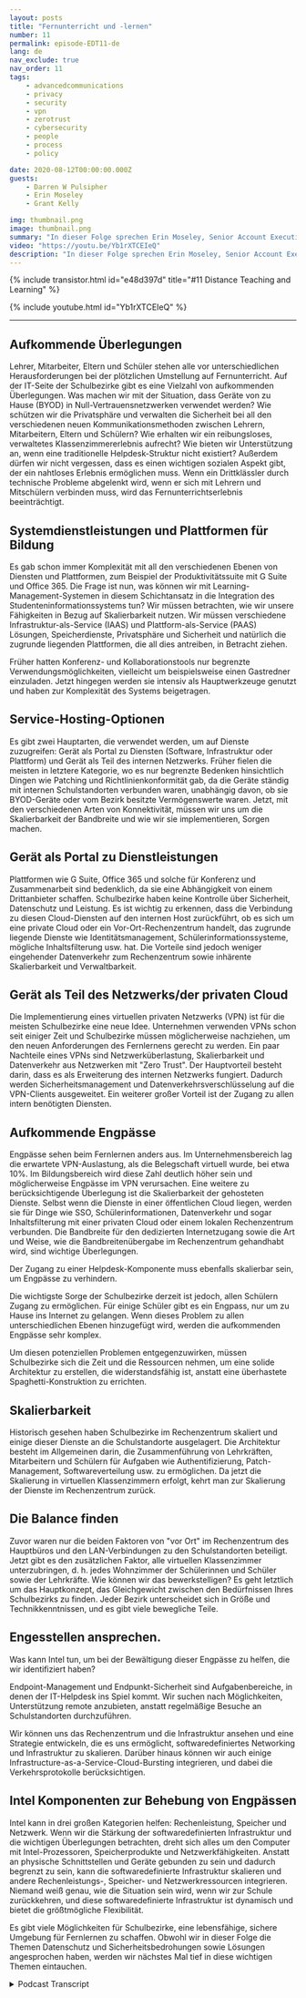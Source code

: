```yaml
---
layout: posts
title: "Fernunterricht und -lernen"
number: 11
permalink: episode-EDT11-de
lang: de
nav_exclude: true
nav_order: 11
tags:
    - advancedcommunications
    - privacy
    - security
    - vpn
    - zerotrust
    - cybersecurity
    - people
    - process
    - policy

date: 2020-08-12T00:00:00.000Z
guests:
    - Darren W Pulsipher
    - Erin Moseley
    - Grant Kelly

img: thumbnail.png
image: thumbnail.png
summary: "In dieser Folge sprechen Erin Moseley, Senior Account Executive für Bildung bei Intel, und Grant Kelly, Solution Architect für Bildung bei Intel, mit Darren über die Herausforderungen des Fernunterrichts und der Unterrichtstätigkeit sowie über die überwältigenden Veränderungen, mit denen Schulbezirke, Lehrer, Eltern und Schüler während der Covid-19-Pandemie konfrontiert sind. Erfahren Sie, wie Schüler und Lehrer mit neuen Technologien und Lernformen in Verbindung treten."
video: "https://youtu.be/Yb1rXTCEIeQ"
description: "In dieser Folge sprechen Erin Moseley, Senior Account Executive für Bildung bei Intel, und Grant Kelly, Solution Architect für Bildung bei Intel, mit Darren über die Herausforderungen des Fernunterrichts und der Unterrichtstätigkeit sowie über die überwältigenden Veränderungen, mit denen Schulbezirke, Lehrer, Eltern und Schüler während der Covid-19-Pandemie konfrontiert sind. Erfahren Sie, wie Schüler und Lehrer mit neuen Technologien und Lernformen in Verbindung treten."
---
```


<div>
{% include transistor.html id="e48d397d" title="#11 Distance Teaching and Learning" %}

{% include youtube.html id="Yb1rXTCEIeQ" %}
</div>

---

## Aufkommende Überlegungen

Lehrer, Mitarbeiter, Eltern und Schüler stehen alle vor unterschiedlichen Herausforderungen bei der plötzlichen Umstellung auf Fernunterricht. Auf der IT-Seite der Schulbezirke gibt es eine Vielzahl von aufkommenden Überlegungen. Was machen wir mit der Situation, dass Geräte von zu Hause (BYOD) in Null-Vertrauensnetzwerken verwendet werden? Wie schützen wir die Privatsphäre und verwalten die Sicherheit bei all den verschiedenen neuen Kommunikationsmethoden zwischen Lehrern, Mitarbeitern, Eltern und Schülern? Wie erhalten wir ein reibungsloses, verwaltetes Klassenzimmererlebnis aufrecht? Wie bieten wir Unterstützung an, wenn eine traditionelle Helpdesk-Struktur nicht existiert? Außerdem dürfen wir nicht vergessen, dass es einen wichtigen sozialen Aspekt gibt, der ein nahtloses Erlebnis ermöglichen muss. Wenn ein Drittklässler durch technische Probleme abgelenkt wird, wenn er sich mit Lehrern und Mitschülern verbinden muss, wird das Fernunterrichtserlebnis beeinträchtigt.

## Systemdienstleistungen und Plattformen für Bildung

Es gab schon immer Komplexität mit all den verschiedenen Ebenen von Diensten und Plattformen, zum Beispiel der Produktivitätssuite mit G Suite und Office 365. Die Frage ist nun, was können wir mit Learning-Management-Systemen in diesem Schichtansatz in die Integration des Studenteninformationssystems tun? Wir müssen betrachten, wie wir unsere Fähigkeiten in Bezug auf Skalierbarkeit nutzen. Wir müssen verschiedene Infrastruktur-als-Service (IAAS) und Plattform-als-Service (PAAS) Lösungen, Speicherdienste, Privatsphäre und Sicherheit und natürlich die zugrunde liegenden Plattformen, die all dies antreiben, in Betracht ziehen.

Früher hatten Konferenz- und Kollaborationstools nur begrenzte Verwendungsmöglichkeiten, vielleicht um beispielsweise einen Gastredner einzuladen. Jetzt hingegen werden sie intensiv als Hauptwerkzeuge genutzt und haben zur Komplexität des Systems beigetragen.

## Service-Hosting-Optionen

Es gibt zwei Hauptarten, die verwendet werden, um auf Dienste zuzugreifen: Gerät als Portal zu Diensten (Software, Infrastruktur oder Plattform) und Gerät als Teil des internen Netzwerks. Früher fielen die meisten in letztere Kategorie, wo es nur begrenzte Bedenken hinsichtlich Dingen wie Patching und Richtlinienkonformität gab, da die Geräte ständig mit internen Schulstandorten verbunden waren, unabhängig davon, ob sie BYOD-Geräte oder vom Bezirk besitzte Vermögenswerte waren. Jetzt, mit den verschiedenen Arten von Konnektivität, müssen wir uns um die Skalierbarkeit der Bandbreite und wie wir sie implementieren, Sorgen machen.

## Gerät als Portal zu Dienstleistungen

Plattformen wie G Suite, Office 365 und solche für Konferenz und Zusammenarbeit sind bedenklich, da sie eine Abhängigkeit von einem Drittanbieter schaffen. Schulbezirke haben keine Kontrolle über Sicherheit, Datenschutz und Leistung. Es ist wichtig zu erkennen, dass die Verbindung zu diesen Cloud-Diensten auf den internen Host zurückführt, ob es sich um eine private Cloud oder ein Vor-Ort-Rechenzentrum handelt, das zugrunde liegende Dienste wie Identitätsmanagement, Schülerinformationssysteme, mögliche Inhaltsfilterung usw. hat. Die Vorteile sind jedoch weniger eingehender Datenverkehr zum Rechenzentrum sowie inhärente Skalierbarkeit und Verwaltbarkeit.

## Gerät als Teil des Netzwerks/der privaten Cloud

Die Implementierung eines virtuellen privaten Netzwerks (VPN) ist für die meisten Schulbezirke eine neue Idee. Unternehmen verwenden VPNs schon seit einiger Zeit und Schulbezirke müssen möglicherweise nachziehen, um den neuen Anforderungen des Fernlernens gerecht zu werden. Ein paar Nachteile eines VPNs sind Netzwerküberlastung, Skalierbarkeit und Datenverkehr aus Netzwerken mit "Zero Trust". Der Hauptvorteil besteht darin, dass es als Erweiterung des internen Netzwerks fungiert. Dadurch werden Sicherheitsmanagement und Datenverkehrsverschlüsselung auf die VPN-Clients ausgeweitet. Ein weiterer großer Vorteil ist der Zugang zu allen intern benötigten Diensten.

## Aufkommende Engpässe

Engpässe sehen beim Fernlernen anders aus. Im Unternehmensbereich lag die erwartete VPN-Auslastung, als die Belegschaft virtuell wurde, bei etwa 10%. Im Bildungsbereich wird diese Zahl deutlich höher sein und möglicherweise Engpässe im VPN verursachen. Eine weitere zu berücksichtigende Überlegung ist die Skalierbarkeit der gehosteten Dienste. Selbst wenn die Dienste in einer öffentlichen Cloud liegen, werden sie für Dinge wie SSO, Schülerinformationen, Datenverkehr und sogar Inhaltsfilterung mit einer privaten Cloud oder einem lokalen Rechenzentrum verbunden. Die Bandbreite für den dedizierten Internetzugang sowie die Art und Weise, wie die Bandbreitenübergabe im Rechenzentrum gehandhabt wird, sind wichtige Überlegungen.

Der Zugang zu einer Helpdesk-Komponente muss ebenfalls skalierbar sein, um Engpässe zu verhindern.

Die wichtigste Sorge der Schulbezirke derzeit ist jedoch, allen Schülern Zugang zu ermöglichen. Für einige Schüler gibt es ein Engpass, nur um zu Hause ins Internet zu gelangen. Wenn dieses Problem zu allen unterschiedlichen Ebenen hinzugefügt wird, werden die aufkommenden Engpässe sehr komplex.

Um diesen potenziellen Problemen entgegenzuwirken, müssen Schulbezirke sich die Zeit und die Ressourcen nehmen, um eine solide Architektur zu erstellen, die widerstandsfähig ist, anstatt eine überhastete Spaghetti-Konstruktion zu errichten.

## Skalierbarkeit

Historisch gesehen haben Schulbezirke im Rechenzentrum skaliert und einige dieser Dienste an die Schulstandorte ausgelagert. Die Architektur besteht im Allgemeinen darin, die Zusammenführung von Lehrkräften, Mitarbeitern und Schülern für Aufgaben wie Authentifizierung, Patch-Management, Softwareverteilung usw. zu ermöglichen. Da jetzt die Skalierung in virtuellen Klassenzimmern erfolgt, kehrt man zur Skalierung der Dienste im Rechenzentrum zurück.

## Die Balance finden

Zuvor waren nur die beiden Faktoren von "vor Ort" im Rechenzentrum des Hauptbüros und den LAN-Verbindungen zu den Schulstandorten beteiligt. Jetzt gibt es den zusätzlichen Faktor, alle virtuellen Klassenzimmer unterzubringen, d. h. jedes Wohnzimmer der Schülerinnen und Schüler sowie der Lehrkräfte. Wie können wir das bewerkstelligen? Es geht letztlich um das Hauptkonzept, das Gleichgewicht zwischen den Bedürfnissen Ihres Schulbezirks zu finden. Jeder Bezirk unterscheidet sich in Größe und Technikkenntnissen, und es gibt viele bewegliche Teile.

## Engesstellen ansprechen.

Was kann Intel tun, um bei der Bewältigung dieser Engpässe zu helfen, die wir identifiziert haben?

Endpoint-Management und Endpunkt-Sicherheit sind Aufgabenbereiche, in denen der IT-Helpdesk ins Spiel kommt. Wir suchen nach Möglichkeiten, Unterstützung remote anzubieten, anstatt regelmäßige Besuche an Schulstandorten durchzuführen.

Wir können uns das Rechenzentrum und die Infrastruktur ansehen und eine Strategie entwickeln, die es uns ermöglicht, softwaredefiniertes Networking und Infrastruktur zu skalieren. Darüber hinaus können wir auch einige Infrastructure-as-a-Service-Cloud-Bursting integrieren, und dabei die Verkehrsprotokolle berücksichtigen.

## Intel Komponenten zur Behebung von Engpässen

Intel kann in drei großen Kategorien helfen: Rechenleistung, Speicher und Netzwerk. Wenn wir die Stärkung der softwaredefinierten Infrastruktur und die wichtigen Überlegungen betrachten, dreht sich alles um den Computer mit Intel-Prozessoren, Speicherprodukte und Netzwerkfähigkeiten. Anstatt an physische Schnittstellen und Geräte gebunden zu sein und dadurch begrenzt zu sein, kann die softwaredefinierte Infrastruktur skalieren und andere Rechenleistungs-, Speicher- und Netzwerkressourcen integrieren. Niemand weiß genau, wie die Situation sein wird, wenn wir zur Schule zurückkehren, und diese softwaredefinierte Infrastruktur ist dynamisch und bietet die größtmögliche Flexibilität.

Es gibt viele Möglichkeiten für Schulbezirke, eine lebensfähige, sichere Umgebung für Fernlernen zu schaffen. Obwohl wir in dieser Folge die Themen Datenschutz und Sicherheitsbedrohungen sowie Lösungen angesprochen haben, werden wir nächstes Mal tief in diese wichtigen Themen eintauchen.



<details>
<summary> Podcast Transcript </summary>

<p></p>

</details>
